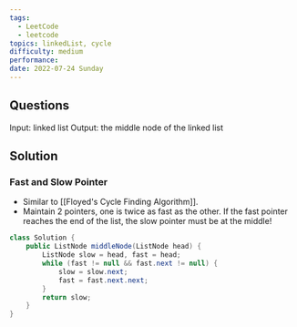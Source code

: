 ```yaml
---
tags:
  - LeetCode
  - leetcode
topics: linkedList, cycle
difficulty: medium
performance: 
date: 2022-07-24 Sunday
---
```

 
## Questions

Input: linked list
Output: the middle node of the linked list

## Solution
### Fast and Slow Pointer

- Similar to [[Floyed's Cycle Finding Algorithm]].
- Maintain 2 pointers, one is twice as fast as the other. If the fast pointer reaches the end of the list, the slow pointer must be at the middle!

```Java
class Solution {
    public ListNode middleNode(ListNode head) {
        ListNode slow = head, fast = head;
        while (fast != null && fast.next != null) {
            slow = slow.next;
            fast = fast.next.next;
        }
        return slow;
    }
}
```